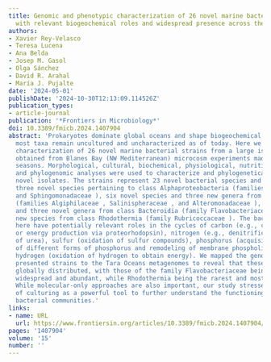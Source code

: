 ```yaml
---
title: Genomic and phenotypic characterization of 26 novel marine bacterial strains
  with relevant biogeochemical roles and widespread presence across the global ocean
authors:
- Xavier Rey-Velasco
- Teresa Lucena
- Ana Belda
- Josep M. Gasol
- Olga Sánchez
- David R. Arahal
- María J. Pujalte
date: '2024-05-01'
publishDate: '2024-10-30T12:13:09.114526Z'
publication_types:
- article-journal
publication: '*Frontiers in Microbiology*'
doi: 10.3389/fmicb.2024.1407904
abstract: 'Prokaryotes dominate global oceans and shape biogeochemical cycles, yet
  most taxa remain uncultured and uncharacterized as of today. Here we present the
  characterization of 26 novel marine bacterial strains from a large isolate collection
  obtained from Blanes Bay (NW Mediterranean) microcosm experiments made in the four
  seasons. Morphological, cultural, biochemical, physiological, nutritional, genomic,
  and phylogenomic analyses were used to characterize and phylogenetically place the
  novel isolates. The strains represent 23 novel bacterial species and six novel genera:
  three novel species pertaining to class Alphaproteobacteria (families Rhodobacteraceae
  and Sphingomonadaceae ), six novel species and three new genera from class Gammaproteobacteria
  (families Algiphilaceae , Salinispheraceae , and Alteromonadaceae ), 13 novel species
  and three novel genera from class Bacteroidia (family Flavobacteriaceae ), and one
  new species from class Rhodothermia (family Rubricoccaceae ). The bacteria described
  here have potentially relevant roles in the cycles of carbon (e.g., carbon fixation
  or energy production via proteorhodopsin), nitrogen (e.g., denitrification or use
  of urea), sulfur (oxidation of sulfur compounds), phosphorus (acquisition and use
  of different forms of phosphorus and remodeling of membrane phospholipids), and
  hydrogen (oxidation of hydrogen to obtain energy). We mapped the genomes of the
  presented strains to the Tara Oceans metagenomes to reveal that these strains were
  globally distributed, with those of the family Flavobacteriaceae being the most
  widespread and abundant, while Rhodothermia being the rarest and most localized.
  While molecular-only approaches are also important, our study stresses the importance
  of culturing as a powerful tool to further understand the functioning of marine
  bacterial communities.'
links:
- name: URL
  url: https://www.frontiersin.org/articles/10.3389/fmicb.2024.1407904/full
pages: '1407904'
volume: '15'
number: ''
---
```


